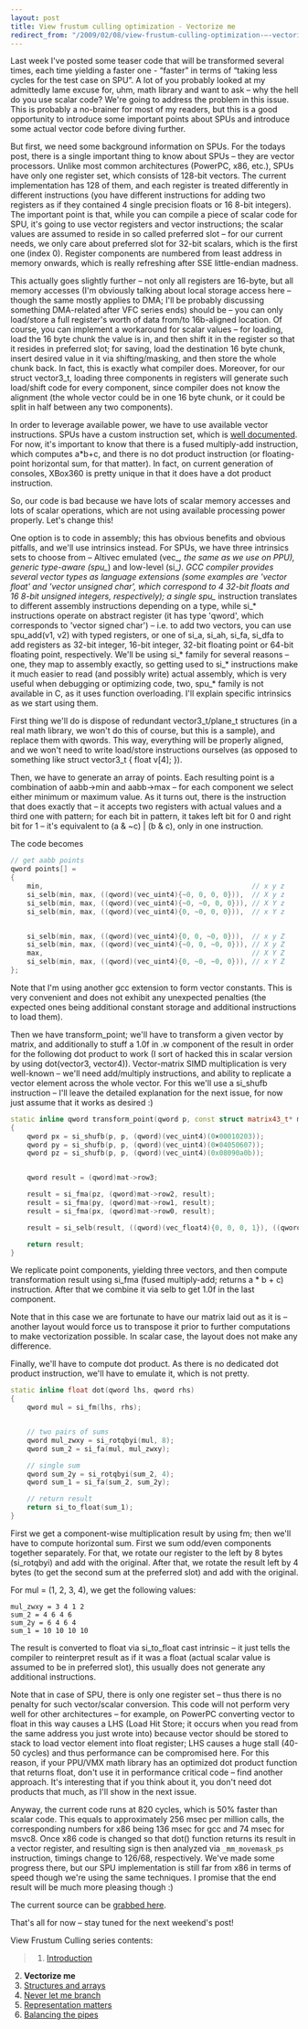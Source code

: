 ```yaml
---
layout: post
title: View frustum culling optimization - Vectorize me
redirect_from: "/2009/02/08/view-frustum-culling-optimization-–-vectorize-me/"
---
```


Last week I've posted some teaser code that will be transformed several times, each time yielding a faster one - “faster” in terms of “taking less cycles for the test case on SPU”. A lot of you probably looked at my admittedly lame excuse for, uhm, math library and want to ask – why the hell do you use scalar code? We're going to address the problem in this issue. This is probably a no-brainer for most of my readers, but this is a good opportunity to introduce some important points about SPUs and introduce some actual vector code before diving further.

But first, we need some background information on SPUs. For the todays post, there is a single important thing to know about SPUs – they are vector processors. Unlike most common architectures (PowerPC, x86, etc.), SPUs have only one register set, which consists of 128-bit vectors. The current implementation has 128 of them, and each register is treated differently in different instructions (you have different instructions for adding two registers as if they contained 4 single precision floats or 16 8-bit integers). The important point is that, while you can compile a piece of scalar code for SPU, it's going to use vector registers and vector instructions; the scalar values are assumed to reside in so called preferred slot – for our current needs, we only care about preferred slot for 32-bit scalars, which is the first one (index 0). Register components are numbered from least address in memory onwards, which is really refreshing after SSE little-endian madness.

This actually goes slightly further – not only all registers are 16-byte, but all memory accesses (I'm obviously talking about local storage access here – though the same mostly applies to DMA; I'll be probably discussing something DMA-related after VFC series ends) should be – you can only load/store a full register's worth of data from/to 16b-aligned location. Of course, you can implement a workaround for scalar values – for loading, load the 16 byte chunk the value is in, and then shift it in the register so that it resides in preferred slot; for saving, load the destination 16 byte chunk, insert desired value in it via shifting/masking, and then store the whole chunk back. In fact, this is exactly what compiler does. Moreover, for our struct vector3_t, loading three components in registers will generate such load/shift code for every component, since compiler does not know the alignment (the whole vector could be in one 16 byte chunk, or it could be split in half between any two components).

In order to leverage available power, we have to use available vector instructions. SPUs have a custom instruction set, which is [well documented](http://www-01.ibm.com/chips/techlib/techlib.nsf/techdocs/76CA6C7304210F3987257060006F2C44). For now, it's important to know that there is a fused multiply-add instruction, which computes a*b+c, and there is no dot product instruction (or floating-point horizontal sum, for that matter). In fact, on current generation of consoles, XBox360 is pretty unique in that it does have a dot product instruction.

So, our code is bad because we have lots of scalar memory accesses and lots of scalar operations, which are not using available processing power properly. Let's change this!

One option is to code in assembly; this has obvious benefits and obvious pitfalls, and we'll use intrinsics instead. For SPUs, we have three intrinsics sets to choose from – Altivec emulated (vec_*, the same as we use on PPU), generic type-aware (spu_*) and low-level (si_*). GCC compiler provides several vector types as language extensions (some examples are 'vector float' and 'vector unsigned char', which correspond to 4 32-bit floats and 16 8-bit unsigned integers, respectively); a single spu_* instruction translates to different assembly instructions depending on a type, while si_* instructions operate on abstract register (it has type 'qword', which corresponds to 'vector signed char') – i.e. to add two vectors, you can use spu_add(v1, v2) with typed registers, or one of si_a, si_ah, si_fa, si_dfa to add registers as 32-bit integer, 16-bit integer, 32-bit floating point or 64-bit floating point, respectively. We'll be using si_* family for several reasons – one, they map to assembly exactly, so getting used to si_* instructions make it much easier to read (and possibly write) actual assembly, which is very useful when debugging or optimizing code, two, spu_* family is not available in C, as it uses function overloading. I'll explain specific intrinsics as we start using them.

First thing we'll do is dispose of redundant vector3_t/plane_t structures (in a real math library, we won't do this of course, but this is a sample), and replace them with qwords. This way, everything will be properly aligned, and we won't need to write load/store instructions ourselves (as opposed to something like struct vector3_t { float v[4]; }).

Then, we have to generate an array of points. Each resulting point is a combination of aabb->min and aabb->max – for each component we select either minimum or maximum value. As it turns out, there is the instruction that does exactly that – it accepts two registers with actual values and a third one with pattern; for each bit in pattern, it takes left bit for 0 and right bit for 1 – it's equivalent to (a & ~c) | (b & c), only in one instruction.

The code becomes

```c++
// get aabb points
qword points[] =
{
    min,                                                   // x y z
    si_selb(min, max, ((qword)(vec_uint4){~0, 0, 0, 0})),  // X y z
    si_selb(min, max, ((qword)(vec_uint4){~0, ~0, 0, 0})), // X Y z
    si_selb(min, max, ((qword)(vec_uint4){0, ~0, 0, 0})),  // x Y z


    si_selb(min, max, ((qword)(vec_uint4){0, 0, ~0, 0})),  // x y Z
    si_selb(min, max, ((qword)(vec_uint4){~0, 0, ~0, 0})), // X y Z
    max,                                                   // X Y Z
    si_selb(min, max, ((qword)(vec_uint4){0, ~0, ~0, 0})), // x Y Z
};
```

Note that I'm using another gcc extension to form vector constants. This is very convenient and does not exhibit any unexpected penalties (the expected ones being additional constant storage and additional instructions to load them).

Then we have transform_point; we'll have to transform a given vector by matrix, and additionally to stuff a 1.0f in .w component of the result in order for the following dot product to work (I sort of hacked this in scalar version by using dot(vector3, vector4)). Vector-matrix SIMD multiplication is very well-known – we'll need add/multiply instructions, and ability to replicate a vector element across the whole vector. For this we'll use a si_shufb instruction – I'll leave the detailed explanation for the next issue, for now just assume that it works as desired :)

```c++
static inline qword transform_point(qword p, const struct matrix43_t* mat)
{
    qword px = si_shufb(p, p, (qword)(vec_uint4)(0×00010203));
    qword py = si_shufb(p, p, (qword)(vec_uint4)(0×04050607));
    qword pz = si_shufb(p, p, (qword)(vec_uint4)(0x08090a0b));


    qword result = (qword)mat->row3;

    result = si_fma(pz, (qword)mat->row2, result);
    result = si_fma(py, (qword)mat->row1, result);
    result = si_fma(px, (qword)mat->row0, result);

    result = si_selb(result, ((qword)(vec_float4){0, 0, 0, 1}), ((qword)(vec_uint4){0, 0, 0, ~0}));

    return result;
}
```

We replicate point components, yielding three vectors, and then compute transformation result using si_fma (fused multiply-add; returns a * b + c) instruction. After that we combine it via selb to get 1.0f in the last component.  
  
Note that in this case we are fortunate to have our matrix laid out as it is – another layout would force us to transpose it prior to further computations to make vectorization possible. In scalar case, the layout does not make any difference.

Finally, we'll have to compute dot product. As there is no dedicated dot product instruction, we'll have to emulate it, which is not pretty.

```c++
static inline float dot(qword lhs, qword rhs)
{
    qword mul = si_fm(lhs, rhs);


    // two pairs of sums
    qword mul_zwxy = si_rotqbyi(mul, 8);
    qword sum_2 = si_fa(mul, mul_zwxy);

    // single sum
    qword sum_2y = si_rotqbyi(sum_2, 4);
    qword sum_1 = si_fa(sum_2, sum_2y);

    // return result
    return si_to_float(sum_1);
}
```

First we get a component-wise multiplication result by using fm; then we'll have to compute horizontal sum. First we sum odd/even components together separately. For that, we rotate our register to the left by 8 bytes (si_rotqbyi) and add with the original. After that, we rotate the result left by 4 bytes (to get the second sum at the preferred slot) and add with the original.

For mul = (1, 2, 3, 4), we get the following values:

```
mul_zwxy = 3 4 1 2
sum_2 = 4 6 4 6
sum_2y = 6 4 6 4
sum_1 = 10 10 10 10
```

The result is converted to float via si_to_float cast intrinsic – it just tells the compiler to reinterpret result as if it was a float (actual scalar value is assumed to be in preferred slot), this usually does not generate any additional instructions.

Note that in case of SPU, there is only one register set – thus there is no penalty for such vector/scalar conversion. This code will not perform very well for other architectures – for example, on PowerPC converting vector to float in this way causes a LHS (Load Hit Store; it occurs when you read from the same address you just wrote into) because vector should be stored to stack to load vector element into float register; LHS causes a huge stall (40-50 cycles) and thus performance can be compromised here. For this reason, if your PPU/VMX math library has an optimized dot product function that returns float, don't use it in performance critical code – find another approach. It's interesting that if you think about it, you don't need dot products that much, as I'll show in the next issue.

Anyway, the current code runs at 820 cycles, which is 50% faster than scalar code. This equals to approximately 256 msec per million calls, the corresponding numbers for x86 being 136 msec for gcc and 74 msec for msvc8. Once x86 code is changed so that dot() function returns its result in a vector register, and resulting sign is then analyzed via `_mm_movemask_ps` instruction, timings change to 126/68, respectively. We've made some progress there, but our SPU implementation is still far from x86 in terms of speed though we're using the same techniques. I promise that the end result will be much more pleasing though :)

The current source can be [grabbed here](http://www.everfall.com/paste/id.php?9cn4737gz8or).

That's all for now – stay tuned for the next weekend's post!

View Frustum Culling series contents:
>1. [Introduction](/2009/01/31/view-frustum-culling-optimization-introduction/)
2. **Vectorize me**
3. [Structures and arrays](/2009/02/15/view-frustum-culling-optimization-structures-and-arrays/)
4. [Never let me branch](/2009/03/01/view-frustum-culling-optimization-never-let-me-branch/)
5. [Representation matters](/2009/03/15/view-frustum-culling-optimization-representation-matters/)
6. [Balancing the pipes](/2010/09/11/view-frustum-culling-optimization-balancing-the-pipes/)